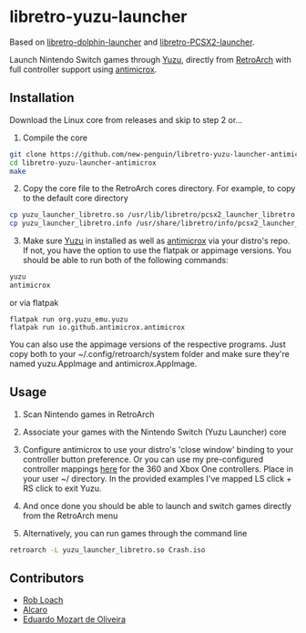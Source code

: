 # libretro-yuzu-launcher



Based on [libretro-dolphin-launcher](https://github.com/RobLoach/libretro-dolphin-launcher) and [libretro-PCSX2-launcher](https://github.com/eduardomozart/libretro-pcsx2-launcher). 

Launch Nintendo Switch games through [Yuzu](https://yuzu-emu.org/downloads/), directly from [RetroArch](http://www.libretro.com/) with full controller support using [antimicrox](https://github.com/AntiMicroX/antimicrox/).


## Installation

Download the Linux core from releases and skip to step 2 or...

1. Compile the core
  ``` bash
  git clone https://github.com/new-penguin/libretro-yuzu-launcher-antimicrox
  cd libretro-yuzu-launcher-antimicrox
  make
  ```

2. Copy the core file to the RetroArch cores directory. For example, to copy to the default core directory
  ``` bash
  cp yuzu_launcher_libretro.so /usr/lib/libretro/pcsx2_launcher_libretro.so
  cp yuzu_launcher_libretro.info /usr/share/libretro/info/pcsx2_launcher_libretro.info
  ```

3. Make sure [Yuzu](https://yuzu-emu.org/downloads) in installed as well as [antimicrox](https://github.com/AntiMicroX/antimicrox/) via your distro's repo. If not, you have the option to use the flatpak or appimage versions. You should be able to run both of the following commands:

  ``` bash
  yuzu
  antimicrox
  ```
  or via flatpak
  
  ```
  flatpak run org.yuzu_emu.yuzu
  flatpak run io.github.antimicrox.antimicrox
  ```
  You can also use the appimage versions of the respective programs. Just copy both to your ~/.config/retroarch/system folder and make sure they're named yuzu.AppImage and antimicrox.AppImage.

## Usage

1. Scan Nintendo games in RetroArch

2. Associate your games with the Nintendo Switch (Yuzu Launcher) core

3. Configure antimicrox to use your distro's 'close window' binding to your controller button preference. Or you can use my pre-configured controller mappings [here](https://ufile.io/9t4vnq6m) for the 360 and Xbox One controllers. Place in your user ~/ directory. In the provided examples I've mapped LS click + RS click to exit Yuzu.
  
3. And once done you should be able to launch and switch games directly from the RetroArch menu

3. Alternatively, you can run games through the command line
  ``` bash
  retroarch -L yuzu_launcher_libretro.so Crash.iso
  ```

## Contributors

- [Rob Loach](http://github.com/robloach)
- [Alcaro](https://github.com/Alcaro)
- [Eduardo Mozart de Oliveira](https://github.com/coldscientist)
